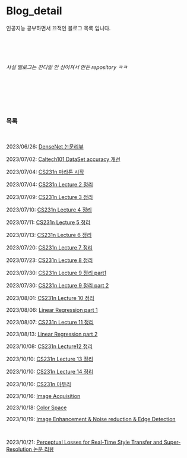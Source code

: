 # Blog_detail

인공지능 공부하면서 끄적인 블로그 목록 입니다.


</br>
</br>
</br>

###### 사실 벨로그는 잔디밭 안 심어져서 만든 repository ㅋㅋ
</br>
</br>
</br>
</br>

### 목록
</br>

2023/06/26: [DenseNet 논문리뷰](https://velog.io/@fbckdgns3/DenseNet-%EB%85%BC%EB%AC%B8-%EB%A6%AC%EB%B7%B0)



2023/07/02: [Caltech101 DataSet accuracy 개선](https://velog.io/@fbckdgns3/Caltech101-DataSet-accuracy-%EA%B0%9C%EC%84%A0)



2023/07/04: [CS231n 마라톤 시작](https://velog.io/@fbckdgns3/CS231n-%EB%A7%88%EB%9D%BC%ED%86%A4-%EC%8B%9C%EC%9E%91)



2023/07/04: [CS231n Lecture 2 정리](https://velog.io/@fbckdgns3/CS231n-Lecture-2-%EC%A0%95%EB%A6%AC)



2023/07/09: [CS231n Lecture 3 정리](https://velog.io/@fbckdgns3/CS231n-Lecture-3-%EC%A0%95%EB%A6%AC-k125tc60)



2023/07/10: [CS231n Lecture 4 정리](https://velog.io/@fbckdgns3/CS231n-Lecture4-%EC%A0%95%EB%A6%AC)



2023/07/11: [CS231n Lecture 5 정리](https://velog.io/@fbckdgns3/CS231n-Lecture-5-%EC%A0%95%EB%A6%AC)



2023/07/13: [CS231n Lecture 6 정리](https://velog.io/@fbckdgns3/CS231n-Lecture-6-%EC%A0%95%EB%A6%AC)



2023/07/20: [CS231n Lecture 7 정리](https://velog.io/@fbckdgns3/CS231n-Lecture-7-%EC%A0%95%EB%A6%AC)



2023/07/23: [CS231n Lecture 8 정리](https://velog.io/@fbckdgns3/CS231n-8%EA%B0%95-%EC%A0%95%EB%A6%AC)



2023/07/30: [CS231n Lecture 9 정리 part1](https://velog.io/@fbckdgns3/CS231n-Lecture-9-%EC%A0%95%EB%A6%AC-part1)



2023/07/30: [CS231n Lecture 9 정리 part 2](https://velog.io/@fbckdgns3/CS231n-Lecture9-Part-2)



2023/08/01: [CS231n Lecture 10 정리](https://velog.io/@fbckdgns3/CS231n-Lecture-10-%EC%A0%95%EB%A6%AC)



2023/08/06: [Linear Regression part 1](https://velog.io/@fbckdgns3/Linear-Regression-part-1)



2023/08/07: [CS231n Lecture 11 정리](https://velog.io/@fbckdgns3/CS231n-Lecture-11-%EC%A0%95%EB%A6%AC)



2023/08/13: [Linear Regression part 2](https://velog.io/@fbckdgns3/Linear-Regression-part-2)



2023/10/08: [CS231n Lecture12 정리](https://velog.io/@fbckdgns3/CS231n-Lecture12-%EC%A0%95%EB%A6%AC)



2023/10/10: [CS231n Lecture 13 정리](https://velog.io/@fbckdgns3/CS231n-Lecture-13-%EC%A0%95%EB%A6%AC)



2023/10/10: [CS231n Lecture 14 정리](https://velog.io/@fbckdgns3/CS231n-Lecture-14-%EC%A0%95%EB%A6%AC)



2023/10/10: [CS231n 마무리](https://velog.io/@fbckdgns3/CS231n-%EB%A7%88%EB%AC%B4%EB%A6%AC)



2023/10/16: [Image Acquisition](https://velog.io/@fbckdgns3/Image-Acquisition)



2023/10/18: [Color Space](https://velog.io/@fbckdgns3/Color-Space-Image-Enhancement)



2023/10/19: [Image Enhancement & Noise reduction & Edge Detection](https://velog.io/@fbckdgns3/Image-Enhancement-Noise-reduction-Edge-Detection)

</br>

2023/10/21: [Perceptual Losses for Real-Time Style Transfer and Super-Resolution 논문 리뷰](https://velog.io/@fbckdgns3/Perceptual-Losses-for-Real-Time-Style-Transferand-Super-Resolution-%EB%85%BC%EB%AC%B8-%EB%A6%AC%EB%B7%B0)
